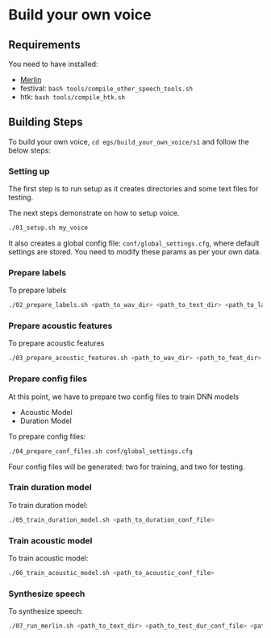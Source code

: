# Build your own voice


## Requirements

You need to have installed:
* [Merlin](https://github.com/CSTR-Edinburgh/merlin#installation)
* festival: ```bash tools/compile_other_speech_tools.sh```
* htk: ```bash tools/compile_htk.sh```


## Building Steps

To build your own voice, `cd egs/build_your_own_voice/s1` and follow the below steps:

### Setting up

The first step is to run setup as it creates directories and some text files for testing.

The next steps demonstrate on how to setup voice. 

```sh
./01_setup.sh my_voice
```

It also creates a global config file: `conf/global_settings.cfg`, where default settings are stored.
You need to modify these params as per your own data.

### Prepare labels

To prepare labels
```sh
./02_prepare_labels.sh <path_to_wav_dir> <path_to_text_dir> <path_to_labels_dir>
```

### Prepare acoustic features
 
To prepare acoustic features
```sh
./03_prepare_acoustic_features.sh <path_to_wav_dir> <path_to_feat_dir>
```

### Prepare config files

At this point, we have to prepare two config files to train DNN models
- Acoustic Model
- Duration Model

To prepare config files:
```sh
./04_prepare_conf_files.sh conf/global_settings.cfg
```
Four config files will be generated: two for training, and two for testing. 

### Train duration model

To train duration model:
```sh
./05_train_duration_model.sh <path_to_duration_conf_file>
```

### Train acoustic model

To train acoustic model:
```sh
./06_train_acoustic_model.sh <path_to_acoustic_conf_file>
```
### Synthesize speech

To synthesize speech:
```sh
./07_run_merlin.sh <path_to_text_dir> <path_to_test_dur_conf_file> <path_to_test_synth_conf_file>
```

